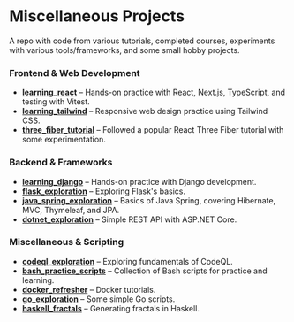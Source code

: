 # Miscellaneous Projects

A repo with code from various tutorials, completed courses, experiments with various tools/frameworks, and some small hobby projects.

### Frontend & Web Development

- [**learning_react**](/learning_react/) – Hands-on practice with React, Next.js, TypeScript, and testing with Vitest.
- [**learning_tailwind**](/learning_tailwind/) – Responsive web design practice using Tailwind CSS.
- [**three_fiber_tutorial**](/three_fiber_tutorial/) – Followed a popular React Three Fiber tutorial with some experimentation.

### Backend & Frameworks

- [**learning_django**](/learning_django/) – Hands-on practice with Django development.
- [**flask_exploration**](/flask_exploration/) – Exploring Flask's basics.
- [**java_spring_exploration**](/java_spring_exploration/) – Basics of Java Spring, covering Hibernate, MVC, Thymeleaf, and JPA.
- [**dotnet_exploration**](/dotnet_exploration/) – Simple REST API with ASP.NET Core.

### Miscellaneous & Scripting

- [**codeql_exploration**](/codeql_exploration/) – Exploring fundamentals of CodeQL.
- [**bash_practice_scripts**](/bash_practice/) – Collection of Bash scripts for practice and learning.
- [**docker_refresher**](/docker_refresher/) – Docker tutorials.
- [**go_exploration**](/go_exploration/) – Some simple Go scripts.
- [**haskell_fractals**](/haskell_fractals/) – Generating fractals in Haskell.
